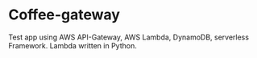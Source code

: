# Coffee-gateway

Test app using AWS API-Gateway, AWS Lambda, DynamoDB, serverless Framework. 
Lambda written in Python.

